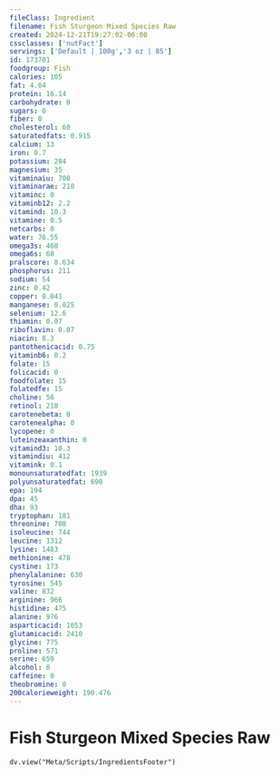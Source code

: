 ```yaml
---
fileClass: Ingredient
filename: Fish Sturgeon Mixed Species Raw
created: 2024-12-21T19:27:02-06:00
cssclasses: ['nutFact']
servings: ['Default | 100g','3 oz | 85']
id: 173701
foodgroup: Fish
calories: 105
fat: 4.04
protein: 16.14
carbohydrate: 0
sugars: 0
fiber: 0
cholesterol: 60
saturatedfats: 0.915
calcium: 13
iron: 0.7
potassium: 284
magnesium: 35
vitaminaiu: 700
vitaminarae: 210
vitaminc: 0
vitaminb12: 2.2
vitamind: 10.3
vitamine: 0.5
netcarbs: 0
water: 76.55
omega3s: 460
omega6s: 68
pralscore: 8.634
phosphorus: 211
sodium: 54
zinc: 0.42
copper: 0.041
manganese: 0.025
selenium: 12.6
thiamin: 0.07
riboflavin: 0.07
niacin: 8.3
pantothenicacid: 0.75
vitaminb6: 0.2
folate: 15
folicacid: 0
foodfolate: 15
folatedfe: 15
choline: 56
retinol: 210
carotenebeta: 0
carotenealpha: 0
lycopene: 0
luteinzeaxanthin: 0
vitamind3: 10.3
vitamindiu: 412
vitamink: 0.1
monounsaturatedfat: 1939
polyunsaturatedfat: 690
epa: 194
dpa: 45
dha: 93
tryptophan: 181
threonine: 708
isoleucine: 744
leucine: 1312
lysine: 1483
methionine: 478
cystine: 173
phenylalanine: 630
tyrosine: 545
valine: 832
arginine: 966
histidine: 475
alanine: 976
asparticacid: 1653
glutamicacid: 2410
glycine: 775
proline: 571
serine: 659
alcohol: 0
caffeine: 0
theobromine: 0
200calorieweight: 190.476
---
```


# Fish Sturgeon Mixed Species Raw

```dataviewjs
dv.view("Meta/Scripts/IngredientsFooter")
```